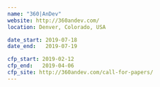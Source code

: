```yaml
---
name: "360|AnDev"
website: http://360andev.com/
location: Denver, Colorado, USA

date_start: 2019-07-18
date_end:   2019-07-19

cfp_start: 2019-02-12
cfp_end:   2019-04-06
cfp_site: http://360andev.com/call-for-papers/
---
```

